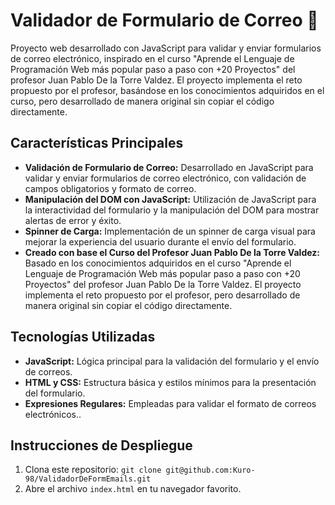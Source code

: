 # Validador de Formulario de Correo 📨

Proyecto web desarrollado con JavaScript para validar y enviar formularios de correo electrónico, inspirado en el curso "Aprende el Lenguaje de Programación Web más popular paso a paso con +20 Proyectos" del profesor Juan Pablo De la Torre Valdez. El proyecto implementa el reto propuesto por el profesor, basándose en los conocimientos adquiridos en el curso, pero desarrollado de manera original sin copiar el código directamente.

## Características Principales

- **Validación de Formulario de Correo:** Desarrollado en JavaScript para validar y enviar formularios de correo electrónico, con validación de campos obligatorios y formato de correo.
- **Manipulación del DOM con JavaScript:** Utilización de JavaScript para la interactividad del formulario y la manipulación del DOM para mostrar alertas de error y éxito.
- **Spinner de Carga:** Implementación de un spinner de carga visual para mejorar la experiencia del usuario durante el envío del formulario.
- **Creado con base el Curso del Profesor Juan Pablo De la Torre Valdez:** Basado en los conocimientos adquiridos en el curso "Aprende el Lenguaje de Programación Web más popular paso a paso con +20 Proyectos" del profesor Juan Pablo De la Torre Valdez. El proyecto implementa el reto propuesto por el profesor, pero desarrollado de manera original sin copiar el código directamente.

## Tecnologías Utilizadas

- **JavaScript:** Lógica principal para la validación del formulario y el envío de correos.
- **HTML y CSS:** Estructura básica y estilos mínimos para la presentación del formulario.
- **Expresiones Regulares:** Empleadas para validar el formato de correos electrónicos..

## Instrucciones de Despliegue

1. Clona este repositorio: `git clone git@github.com:Kuro-98/ValidadorDeFormEmails.git`
2. Abre el archivo `index.html` en tu navegador favorito.
